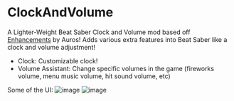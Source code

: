 # ClockAndVolume
A Lighter-Weight Beat Saber Clock and Volume mod based off [Enhancements](https://github.com/auros/enhancements) by Auros!
Adds various extra features into Beat Saber like a clock and volume adjustment!

* Clock: Customizable clock!
* Volume Assistant: Change specific volumes in the game (fireworks volume, menu music volume, hit sound volume, etc)

Some of the UI:
![image](https://github.com/iPixelGalaxy/ClockAndVolume/assets/42526028/7bae1e57-083e-472a-b8cc-864be3b0735a)
![image](https://github.com/iPixelGalaxy/ClockAndVolume/assets/42526028/e7b6c5c7-f881-4bac-9b67-80ca747896ee)

